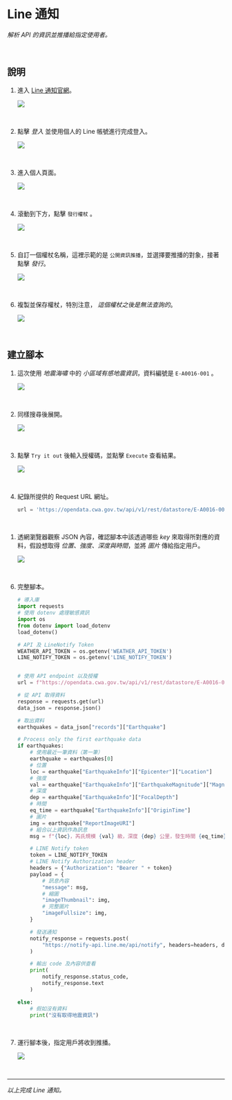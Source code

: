 # Line 通知

_解析 API 的資訊並推播給指定使用者。_

<br>

## 說明

1. 進入 [Line 通知官網](https://notify-bot.line.me/zh_TW/)。
   
    ![](images/img_68.png)

<br>

2. 點擊 _登入_ 並使用個人的 Line 帳號進行完成登入。

   ![](images/img_56.png)

<br>

3. 進入個人頁面。

   ![](images/img_57.png)

<br>

4. 滾動到下方，點擊 `發行權杖` 。

   ![](images/img_58.png)

<br>

5. 自訂一個權杖名稱，這裡示範的是 `公開資訊推播`，並選擇要推播的對象，接著點擊 _發行_。

   ![](images/img_59.png)

<br>

6. 複製並保存權杖，特別注意， _這個權杖之後是無法查詢的_。

    ![](images/img_60.png)

<br>

## 建立腳本

1. 這次使用 _地震海嘯_ 中的 _小區域有感地震資訊_，資料編號是 `E-A0016-001` 。

    ![](images/img_61.png)

<br>

2. 同樣搜尋後展開。

    ![](images/img_64.png)

<br>

3. 點擊 `Try it out` 後輸入授權碼，並點擊 `Execute` 查看結果。

    ![](images/img_65.png)

<br>

4. 紀錄所提供的 Request URL 網址。

    ```python
    url = 'https://opendata.cwa.gov.tw/api/v1/rest/datastore/E-A0016-001?Authorization=<這會是個人的授權碼>'
    ```

<br>

1. 透網瀏覽器觀察 JSON 內容，確認腳本中該透過哪些 _key_ 來取得所對應的資料，假設想取得 _位置、強度、深度與時間_，並將 _圖片_ 傳給指定用戶。

    ![](images/img_66.png)

<br>

6. 完整腳本。

    ```python
    # 導入庫
    import requests
    # 使用 dotenv 處理敏感資訊
    import os
    from dotenv import load_dotenv
    load_dotenv()

    # API 及 LineNotify Token
    WEATHER_API_TOKEN = os.getenv('WEATHER_API_TOKEN')
    LINE_NOTIFY_TOKEN = os.getenv('LINE_NOTIFY_TOKEN')


    # 使用 API endpoint 以及授權
    url = f"https://opendata.cwa.gov.tw/api/v1/rest/datastore/E-A0016-001?Authorization={WEATHER_API_TOKEN}"

    # 從 API 取得資料
    response = requests.get(url)
    data_json = response.json()

    # 取出資料
    earthquakes = data_json["records"]["Earthquake"]

    # Process only the first earthquake data
    if earthquakes:
        # 使用最近一筆資料（第一筆）
        earthquake = earthquakes[0]
        # 位置
        loc = earthquake["EarthquakeInfo"]["Epicenter"]["Location"]
        # 強度
        val = earthquake["EarthquakeInfo"]["EarthquakeMagnitude"]["MagnitudeValue"]
        # 深度
        dep = earthquake["EarthquakeInfo"]["FocalDepth"]
        # 時間
        eq_time = earthquake["EarthquakeInfo"]["OriginTime"]
        # 圖片
        img = earthquake["ReportImageURI"]
        # 組合以上資訊作為訊息
        msg = f"{loc}，芮氏規模 {val} 級，深度 {dep} 公里，發生時間 {eq_time}"

        # LINE Notify token
        token = LINE_NOTIFY_TOKEN
        # LINE Notify Authorization header
        headers = {"Authorization": "Bearer " + token}
        payload = {
            # 訊息內容
            "message": msg,
            # 縮圖
            "imageThumbnail": img,
            # 完整圖片
            "imageFullsize": img,
        }

        # 發送通知
        notify_response = requests.post(
            "https://notify-api.line.me/api/notify", headers=headers, data=payload
        )

        # 輸出 code 及內容供查看
        print(
            notify_response.status_code,
            notify_response.text
        )

    else:
        # 假如沒有資料
        print("沒有取得地震資訊")
    ```

<br>

7. 運行腳本後，指定用戶將收到推播。

    ![](images/img_67.png)

<br>

___

_以上完成 Line 通知。_
